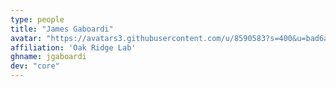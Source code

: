 ```yaml
---
type: people
title: "James Gaboardi"
avatar: "https://avatars3.githubusercontent.com/u/8590583?s=400&u=bad6a84a556f6838103d17752b18d77b84258b38&v=4"
affiliation: 'Oak Ridge Lab'
ghname: jgaboardi
dev: "core"
---
```


